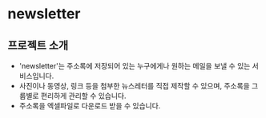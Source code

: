 # newsletter

## 프로젝트 소개
+ 'newsletter'는 주소록에 저장되어 있는 누구에게나 원하는 메일을 보낼 수 있는 서비스입니다.
+ 사진이나 동영상, 링크 등을 첨부한 뉴스레터를 직접 제작할 수 있으며, 주소록을 그룹별로 편리하게 관리할 수 있습니다.
+ 주소록을 엑셀파일로 다운로드 받을 수 있습니다.
